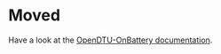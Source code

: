 # Moved

Have a look at the [OpenDTU-OnBattery documentation](https://opendtu-onbattery.net/firmware/web_api/).